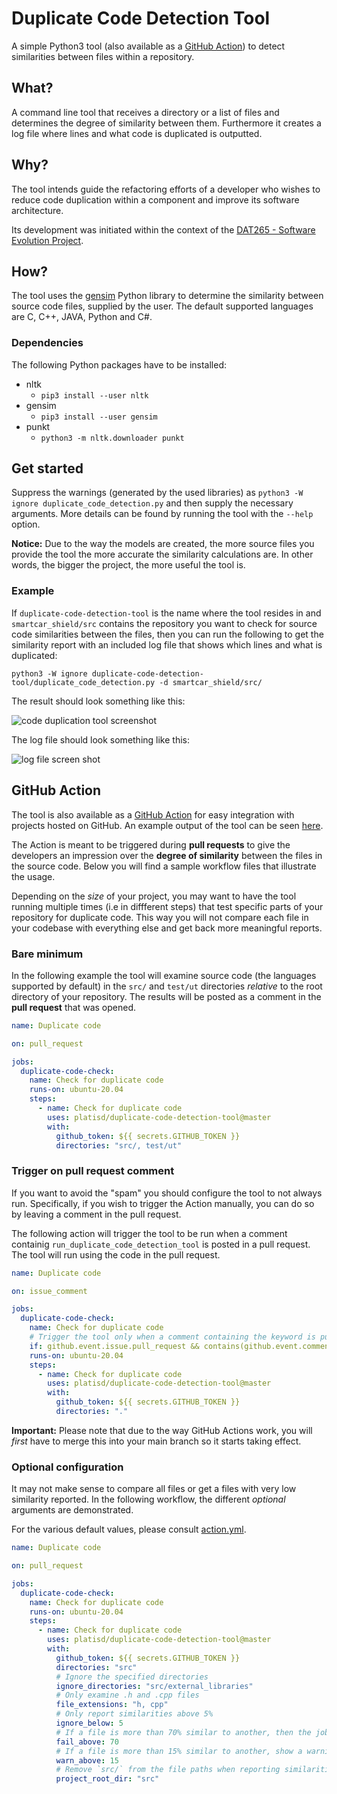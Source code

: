 # Duplicate Code Detection Tool
A simple Python3 tool (also available as a [GitHub Action](#github-action)) to detect
similarities between files within a repository.

## What?
A command line tool that receives a directory or a list of files and determines
the degree of similarity between them. Furthermore it creates a log file where lines and what code is duplicated is outputted.

## Why?
The tool intends guide the refactoring efforts of a developer who wishes
to reduce code duplication within a component and improve its software
architecture.

Its development was initiated within the context of the
[DAT265 - Software Evolution Project](https://pingpong.chalmers.se/public/courseId/9754/lang-en/publicPage.do).

## How?
The tool uses the [gensim](https://radimrehurek.com/gensim/) Python library to
determine the similarity between source code files, supplied by the user.
The default supported languages are C, C++, JAVA, Python and C#.

### Dependencies
The following Python packages have to be installed:
  * nltk
    * `pip3 install --user nltk`
  * gensim
    * `pip3 install --user gensim`
  * punkt
    * `python3 -m nltk.downloader punkt`

## Get started
Suppress the warnings (generated by the used libraries)
as `python3 -W ignore duplicate_code_detection.py` and then supply the necessary
arguments. More details can be found by running the tool with the `--help` option.

**Notice:** Due to the way the models are created, the more source files you
provide the tool the more accurate the similarity calculations are. In other
words, the bigger the project, the more useful the tool is.

### Example
If `duplicate-code-detection-tool` is the name where the tool resides in and
`smartcar_shield/src` contains the repository you want to check for source code
similarities between the files, then you can run the following to get the
similarity report with an included log file that shows which lines and what is duplicated:

`python3 -W ignore duplicate-code-detection-tool/duplicate_code_detection.py -d smartcar_shield/src/`

The result should look something like this:

![code duplication tool screenshot](https://i.imgur.com/wi1TnVM.png)

The log file should look something like this:

![log file screen shot](https://i.imgur.com/hASNtgM.png)

## GitHub Action

The tool is also available as a [GitHub Action](https://docs.github.com/en/actions) for easy integration
with projects hosted on GitHub. An example output of the tool can be seen
[here](https://github.com/platisd/smartcar_shield/pull/36#issuecomment-778635111).

The Action is meant to be triggered during **pull requests** to give the developers an impression
over the **degree of similarity** between the files in the source code. Below you will find a sample
workflow files that illustrate the usage.

Depending on the *size* of your project, you may want to have the tool running multiple times
(i.e in diffferent steps) that test specific parts of your repository for duplicate code.
This way you will not compare each file in your codebase with everything else and get back more
meaningful reports.

### Bare minimum

In the following example the tool will examine source code (the languages supported by default)
in the `src/` and `test/ut` directories *relative* to the root directory of your repository.
The results will be posted as a comment in the **pull request** that was opened.

```yaml
name: Duplicate code

on: pull_request

jobs:
  duplicate-code-check:
    name: Check for duplicate code
    runs-on: ubuntu-20.04
    steps:
      - name: Check for duplicate code
        uses: platisd/duplicate-code-detection-tool@master
        with:
          github_token: ${{ secrets.GITHUB_TOKEN }}
          directories: "src/, test/ut"
```

### Trigger on pull request comment

If you want to avoid the "spam" you should configure the tool to not always run. Specifically, if you
wish to trigger the Action manually, you can do so by leaving a comment in the pull request.

The following action will trigger the tool to be run when a comment containig `run_duplicate_code_detection_tool`
is posted in a pull request. The tool will run using the code in the pull request.

```yaml
name: Duplicate code

on: issue_comment

jobs:
  duplicate-code-check:
    name: Check for duplicate code
    # Trigger the tool only when a comment containing the keyword is published in a pull request
    if: github.event.issue.pull_request && contains(github.event.comment.body, 'run_duplicate_code_detection_tool')
    runs-on: ubuntu-20.04
    steps:
      - name: Check for duplicate code
        uses: platisd/duplicate-code-detection-tool@master
        with:
          github_token: ${{ secrets.GITHUB_TOKEN }}
          directories: "."
```

**Important:** Please note that due to the way GitHub Actions work, you will *first* have to merge this into your main
branch so it starts taking effect.

### Optional configuration

It may not make sense to compare all files or get a files with very low similarity reported.
In the following workflow, the different *optional* arguments are demonstrated.

For the various default values, please consult [action.yml](action.yml).

```yaml
name: Duplicate code

on: pull_request

jobs:
  duplicate-code-check:
    name: Check for duplicate code
    runs-on: ubuntu-20.04
    steps:
      - name: Check for duplicate code
        uses: platisd/duplicate-code-detection-tool@master
        with:
          github_token: ${{ secrets.GITHUB_TOKEN }}
          directories: "src"
          # Ignore the specified directories
          ignore_directories: "src/external_libraries"
          # Only examine .h and .cpp files
          file_extensions: "h, cpp"
          # Only report similarities above 5%
          ignore_below: 5
          # If a file is more than 70% similar to another, then the job fails
          fail_above: 70
          # If a file is more than 15% similar to another, show a warning symbol in the report
          warn_above: 15
          # Remove `src/` from the file paths when reporting similarities
          project_root_dir: "src"
```
